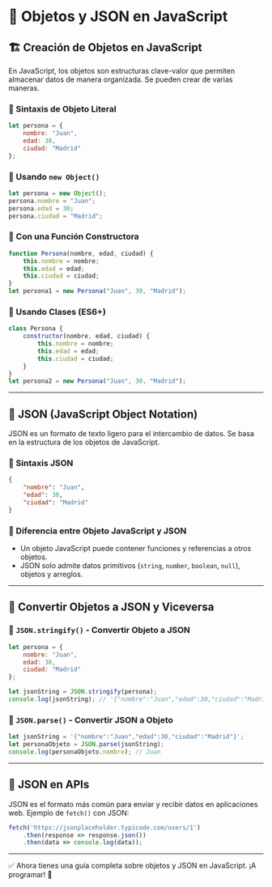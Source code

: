 # 📌 Objetos y JSON en JavaScript

## 🏗️ Creación de Objetos en JavaScript
En JavaScript, los objetos son estructuras clave-valor que permiten almacenar datos de manera organizada. Se pueden crear de varias maneras.

### 🔹 Sintaxis de Objeto Literal
```javascript
let persona = {
    nombre: "Juan",
    edad: 30,
    ciudad: "Madrid"
};
```

### 🔹 Usando `new Object()`
```javascript
let persona = new Object();
persona.nombre = "Juan";
persona.edad = 30;
persona.ciudad = "Madrid";
```

### 🔹 Con una Función Constructora
```javascript
function Persona(nombre, edad, ciudad) {
    this.nombre = nombre;
    this.edad = edad;
    this.ciudad = ciudad;
}
let persona1 = new Persona("Juan", 30, "Madrid");
```

### 🔹 Usando Clases (ES6+)
```javascript
class Persona {
    constructor(nombre, edad, ciudad) {
        this.nombre = nombre;
        this.edad = edad;
        this.ciudad = ciudad;
    }
}
let persona2 = new Persona("Juan", 30, "Madrid");
```

---

## 📌 JSON (JavaScript Object Notation)
JSON es un formato de texto ligero para el intercambio de datos. Se basa en la estructura de los objetos de JavaScript.

### 🔹 Sintaxis JSON
```json
{
    "nombre": "Juan",
    "edad": 30,
    "ciudad": "Madrid"
}
```

### 🔹 Diferencia entre Objeto JavaScript y JSON
- Un objeto JavaScript puede contener funciones y referencias a otros objetos.
- JSON solo admite datos primitivos (`string`, `number`, `boolean`, `null`), objetos y arreglos.

---

## 📌 Convertir Objetos a JSON y Viceversa

### 🔹 `JSON.stringify()` - Convertir Objeto a JSON
```javascript
let persona = {
    nombre: "Juan",
    edad: 30,
    ciudad: "Madrid"
};

let jsonString = JSON.stringify(persona);
console.log(jsonString); // '{"nombre":"Juan","edad":30,"ciudad":"Madrid"}'
```

### 🔹 `JSON.parse()` - Convertir JSON a Objeto
```javascript
let jsonString = '{"nombre":"Juan","edad":30,"ciudad":"Madrid"}';
let personaObjeto = JSON.parse(jsonString);
console.log(personaObjeto.nombre); // Juan
```

---

## 📌 JSON en APIs
JSON es el formato más común para enviar y recibir datos en aplicaciones web. Ejemplo de `fetch()` con JSON:
```javascript
fetch('https://jsonplaceholder.typicode.com/users/1')
    .then(response => response.json())
    .then(data => console.log(data));
```

---

✅ Ahora tienes una guía completa sobre objetos y JSON en JavaScript. ¡A programar! 🚀

